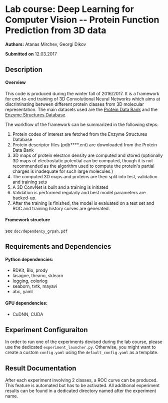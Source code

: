 Lab course: Deep Learning for Computer Vision -- Protein Function Prediction from 3D data
============================
 **Authors:** Atanas Mirchev, Georgi Dikov
 
 **Submitted on** 12.03.2017

## Description
#### Overview
This code is produced during the winter fall of 2016/2017. 
It is a framework for end-to-end training of 3D Convolutional Neural Networks
which aims at discriminating between different protein classes from 3D molecular representation. 
The main datasets used are the [Protein Data Bank](http://pdb101.rcsb.org) and the 
[Enzyme Structures Database](https://www.ebi.ac.uk/thornton-srv/databases/enzymes/).  

The workflow of the framework can be summarized in the following steps:
1. Protein codes of interest are fetched from the Enzyme Structures Database
2. Protein descriptor files (pdb****.ent) are downloaded from the Protein Data Bank
3. 3D maps of protein electron density are computed and stored (optionally 3D maps of electrostatic potential 
can be computed, though it is not recommended as the algorithm used to compute the protein's
partial charges is inadequate for such large molecules.)
4. The computed 3D maps and proteins are then split into test, validation and training sets 
5. A 3D ConvNet is built and a training is initiated
6. Validation is performed regularly and best model parameters are backed-up. 
7. After the training is finished, the model is evaluated on a test set and ROC and 
training history curves are generated.
 
#### Framework structure
see `doc/dependency_grpah.pdf`

## Requirements and Dependencies
#### Python dependencies: 
   * RDKit, Bio, prody
   * lasagne, theano, sklearn
   * logging, colorlog
   * seaborn, tvtk, mayavi
   * abc, yaml
   
#### GPU dependencies:
   * CuDNN, CUDA

## Experiment Configuraiton
In order to run one of the experiments devised during the lab course, please use the dedicated
`experiment_launcher.py`. Otherwise, you might want to create a custom `config.yaml` using 
the `default_config.yaml` 
as a template. 

## Result Documentation 
After each experiment involving 2 classes, a ROC curve can be produced. 
This feature is automated but has to be activated. 
All additional experiment results can be found in a dedicated directory 
named after the experiment name. 



